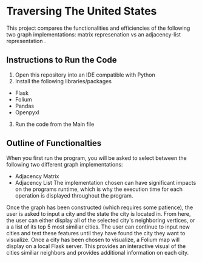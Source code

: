 <H1> Traversing The United States </h1>
This project compares the functionalities and efficiencies of the following two graph implementations: matrix represenation vs an adjacency-list representation .

## Instructions to Run the Code
1. Open this repository into an IDE compatible with Python
2. Install the following libraries/packages
  - Flask
  - Folium
  - Pandas
  - Openpyxl
3. Run the code from the Main file

## Outline of Functionalties
When you first run the program, you will be asked to select between the following two different graph implementations:
-  Adjacency Matrix
-  Adjacency List
The implementation chosen can have significant impacts on the programs runtime, which is why the execution time for each operation is displayed throughout the program.

Once the graph has been constructed (which requires some patience), the user is asked to input a city and the state the city is located in.
From here, the user can either display all of the selected city's neighboring vertices, or a a list of its top 5 most similiar cities.
The user can continue to input new cities and test these features until they have found the city they want to visualize. Once a city has been chosen to visualize, a Folium map will display on a local Flask server. This provides an interactive visual of the cities similiar neighbors and provides additional information on each city.





